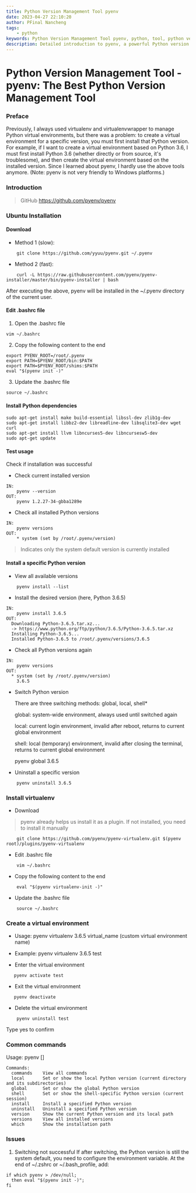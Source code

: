 ```yaml
---
title: Python Version Management Tool pyenv
date: 2023-04-27 22:10:20
author: PFinal Nancheng
tags: 
    - python
keywords: Python Version Management Tool pyenv, python, tool, python version management, pyenv tutorial, python environment configuration
description: Detailed introduction to pyenv, a powerful Python version management tool, including installation, configuration, version switching, virtual environment management, and other core functions to help developers easily manage multiple Python versions.
---
```


# Python Version Management Tool - pyenv: The Best Python Version Management Tool

### Preface

Previously, I always used virtualenv and virtualenvwrapper to manage Python virtual environments, but there was a problem: to create a virtual environment for a specific version, you must first install that Python version. For example, if I want to create a virtual environment based on Python 3.6, I must first install Python 3.6 (whether directly or from source, it's troublesome), and then create the virtual environment based on the installed version. Since I learned about pyenv, I hardly use the above tools anymore. (Note: pyenv is not very friendly to Windows platforms.)

### Introduction

> GitHub https://github.com/pyenv/pyenv

### Ubuntu Installation

#### Download

- Method 1 (slow):

```
    git clone https://github.com/yyuu/pyenv.git ~/.pyenv
```

- Method 2 (fast):

```
    curl -L https://raw.githubusercontent.com/pyenv/pyenv-installer/master/bin/pyenv-installer | bash
```

After executing the above, pyenv will be installed in the ~/.pyenv directory of the current user.

#### Edit .bashrc file

1. Open the .bashrc file

```
vim ~/.bashrc
```

2. Copy the following content to the end
```
export PYENV_ROOT=/root/.pyenv
export PATH=$PYENV_ROOT/bin:$PATH
export PATH=$PYENV_ROOT/shims:$PATH
eval "$(pyenv init -)"
```
3. Update the .bashrc file
```
source ~/.bashrc
```

#### Install Python dependencies

```
sudo apt-get install make build-essential libssl-dev zlib1g-dev
sudo apt-get install libbz2-dev libreadline-dev libsqlite3-dev wget curl
sudo apt-get install llvm libncurses5-dev libncursesw5-dev
sudo apt-get update
```
#### Test usage

Check if installation was successful

- Check current installed version

```
IN:
	pyenv --version
OUT:
	pyenv 1.2.27-34-gbba1289e
```
- Check all installed Python versions
```
IN:
	pyenv versions
OUT:
	* system (set by /root/.pyenv/version)
```
> Indicates only the system default version is currently installed

#### Install a specific Python version

- View all available versions
```
    pyenv install --list
``` 
- Install the desired version (here, Python 3.6.5)

```
IN:
	pyenv install 3.6.5
OUT:
  Downloading Python-3.6.5.tar.xz...
  -> https://www.python.org/ftp/python/3.6.5/Python-3.6.5.tar.xz
  Installing Python-3.6.5...
  Installed Python-3.6.5 to /root/.pyenv/versions/3.6.5
```
- Check all Python versions again

```
IN:
	pyenv versions
OUT:
  * system (set by /root/.pyenv/version)
    3.6.5
```
- Switch Python version

    There are three switching methods: global, local, shell*

    global: system-wide environment, always used until switched again

    local: current login environment, invalid after reboot, returns to current global environment

    shell: local (temporary) environment, invalid after closing the terminal, returns to current global environment

    pyenv global 3.6.5

- Uninstall a specific version

```
    pyenv uninstall 3.6.5
```

### Install virtualenv

- Download

> pyenv already helps us install it as a plugin. If not installed, you need to install it manually

```
    git clone https://github.com/pyenv/pyenv-virtualenv.git $(pyenv root)/plugins/pyenv-virtualenv
```

- Edit .bashrc file

```
    vim ~/.bashrc
```

- Copy the following content to the end

```
    eval "$(pyenv virtualenv-init -)"
```
- Update the .bashrc file

```
    source ~/.bashrc
```

### Create a virtual environment

- Usage: pyenv virtualenv 3.6.5 virtual_name (custom virtual environment name)

- Example: pyenv virtualenv 3.6.5 test

- Enter the virtual environment

```
   pyenv activate test
```
- Exit the virtual environment

```
   pyenv deactivate
```
- Delete the virtual environment

```
    pyenv uninstall test
```
Type yes to confirm

### Common commands

Usage: pyenv <command> [<parameter>]

```
Commands:
  commands    View all commands
  local       Set or show the local Python version (current directory and its subdirectories)
  global      Set or show the global Python version
  shell       Set or show the shell-specific Python version (current session)
  install     Install a specified Python version
  uninstall   Uninstall a specified Python version
  version     Show the current Python version and its local path
  versions    View all installed versions
  which       Show the installation path
```
### Issues

1. Switching not successful
If after switching, the Python version is still the system default, you need to configure the environment variable. At the end of ~/.zshrc or ~/.bash_profile, add:

```
if which pyenv > /dev/null;
  then eval "$(pyenv init -)";
fi
``` 